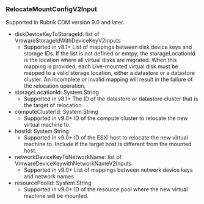 ### RelocateMountConfigV2Input
Supported in Rubrik CDM version 9.0 and later.

- diskDeviceKeyToStorageId: list of VmwareStorageIdWithDeviceKeyV2Inputs
  - Supported in v8.1+
      List of mappings between disk device keys and storage IDs. If the list is not defined or emtpy, the storageLocationId is the location where all virtual disks are migrated. When this mapping is provided, each Live-mounted virtual disk must be mapped to a valid storage location, either a datastore or a datastore cluster. An incomplete or invalid mapping will result in the failure of the relocation operation.
- storageLocationId: System.String
  - Supported in v8.1+
      The ID of the datastore or datastore cluster that is the target of relocation.
- computeClusterId: System.String
  - Supported in v9.0+
      ID of the compute cluster to relocate the new virtual machine to.
- hostId: System.String
  - Supported in v9.0+
      ID of the ESXi host to relocate the new virtual machine to. Include if the target host is different from the mounted host.
- networkDeviceKeyToNetworkName: list of VmwareDeviceKeywithNetworkNameV2Inputs
  - Supported in v9.0+
      List of mappings between network device keys and network names.
- resourcePoolId: System.String
  - Supported in v9.0+
      ID of the resource pool where the new virtual machine will be mounted.
